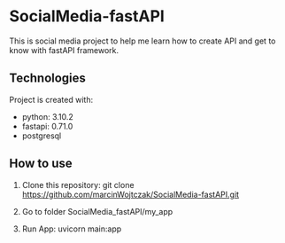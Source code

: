 # SocialMedia-fastAPI

This is social media project to help me learn how to create API and get to know with fastAPI framework.

## Technologies

Project is created with:
* python: 3.10.2
* fastapi: 0.71.0
* postgresql

## How to use

1. Clone this repository:
git clone https://github.com/marcinWojtczak/SocialMedia-fastAPI.git

2. Go to folder SocialMedia_fastAPI/my_app

3. Run App:
uvicorn main:app


